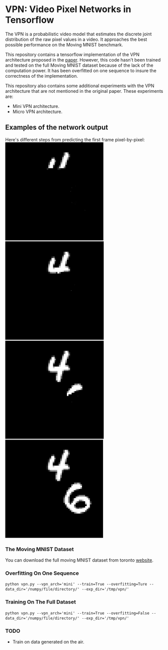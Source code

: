 # VPN: Video Pixel Networks in Tensorflow 
The VPN is a probabilistic video model that estimates the discrete joint distribution of the raw pixel values in a video. It approaches the best possible performance on the Moving MNIST benchmark. 

This repository contains a tensorflow implementation of the VPN architecture proposed in the [paper](https://arxiv.org/abs/1610.00527). However, this code hasn’t been trained and tested on the full Moving MNIST dataset because of the lack of the computation power. It has been overfitted on one sequence to insure the correctness of the implementation. 

This repository also contains some additional experiments with the VPN architecture that are not mentioned in the original paper. These experiments are:
* Mini VPN architecture.
* Micro VPN architecture.

## Examples of the network output
Here's different steps from predicting the first frame pixel-by-pixel:
![alt text](https://github.com/3ammor/Video-Pixel-Networks/blob/master/images/0.PNG "frame 1")
![alt text](https://github.com/3ammor/Video-Pixel-Networks/blob/master/images/1.PNG "frame 2")
![alt text](https://github.com/3ammor/Video-Pixel-Networks/blob/master/images/2.PNG "frame 3")
![alt text](https://github.com/3ammor/Video-Pixel-Networks/blob/master/images/3.PNG "frame 4")


### The Moving MNIST Dataset
You can download the full moving MNIST dataset from toronto [website](http://www.cs.toronto.edu/~nitish/unsupervised_video/). 

### Overfitting On One Sequence
```
python vpn.py --vpn_arch='mini' --train=True --overfitting=Ture --data_dir='/numpy/file/directory/' --exp_dir='/tmp/vpn/'
```

### Training On The Full Dataset
```
python vpn.py --vpn_arch='mini' --train=True --overfitting=False --data_dir='/numpy/file/directory/' --exp_dir='/tmp/vpn/'
```

### TODO
* Train on data generated on the air.
